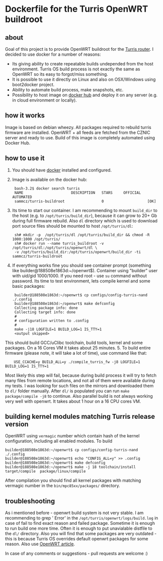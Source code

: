 # Dockerfile for the Turris OpenWRT buildroot
## about
Goal of this project is to provide OpenWRT buildroot for the [Turris router](https://www.turris.cz/). I decided to use docker for a number of reasons:
- Its giving ability to create repeatable builds undepended from the host environment. Turris OS build process is not exactly the same as OpenWRT so its easy to forgot/miss something. 
- It is possible to use it directly on Linux and also on OSX/Windows using boot2docker project.
- Ability to automate build process, make snapshots, etc.
- Possibility to host image on [docker hub](https://hub.docker.com/) and deploy it on any server (e.g. in cloud environment or locally). 

## how it works
Image is based on debian wheezy. All packages required to rebuild turris firmware are installed. OpenWRT + all feeds are fetched from the CZNIC server and ready to use. Build of this image is completely automated using Docker Hub. 

## how to use it
1. You should have [docker](http://www.docker.com) installed and configured.
2. Image is available on the docker hub: 

        bash-3.2$ docker search turris
        NAME                      DESCRIPTION   STARS     OFFICIAL   AUTOMATED
        sammcz/turris-buildroot                 0                    [OK]

3. Its time to start our container. I am recommending to mount `build_dir` to the host (e.g. to `/opt/turris/build_dir`), because it can grow to 20+ Gb during full firmware rebuild. Also `dl` directory which is used to download port source files should be mounted to host `/opt/turris/dl`:

        sh# mkdir -p  /opt/turris/dl /opt/turris/build_dir && chmod -R 1000:1000 /opt/turris/
        sh# docker run --name turris_buildroot -v /opt/turris/dl:/opt/turris/openwrt/dl \
        -v /opt/turris/build_dir:/opt/turris/openwrt/build_dir -ti sammcz/turris-buildroot

4. If everything works fine you should see container prompt (something like builder@188508e1863d:~/openwrt$). Container using "builder" user with uid/gid 1000/1000. If you need root - use `su` command without password. Its time to test environment, lets compile kernel and some basic packages:

        builder@188508e1863d:~/openwrt$ cp configs/config-turris-nand ./.config
        builder@188508e1863d:~/openwrt$ make defconfig
        Collecting package info: done
        Collecting target info: done
        #
        # configuration written to .config
        #
        make -j18 LOGFILE=1 BUILD_LOG=1 IS_TTY=1
        <output skipped>
This should build GCC/uClibc toolchain, build tools, kernel and some packages. On a 16 Cores VM it takes about 25 minutes. 
5. To build entire firmware (please note, it will take a lot of time), use command like that:

        USE_CCACHE=y BUILD_ALL=y ./compile_turris_fw -j8 LOGFILE=1 BUILD_LOG=1 IS_TTY=1
Most likely this step will fail, because during build process it will try to fetch many files from remote locations, and not all of them were available during my tests. I was looking for such files on the mirrors and downloaded them to `dl/` folder manually. After `dl/` is populated you can run `make package/compile -j8` to continue. Also parallel build is not always working very well with openwrt. It takes about 1 hour on a 16 CPU cores VM. 

## building kernel modules matching Turris release version
OpenWRT using `vermagic` number which contain hash of the kernel configuration, including all enabled modules. To build 

```
builder@188508e1863d:~/openwrt$ cp configs/config-turris-nand ./.config
builder@188508e1863d:~/openwrt$ echo "CONFIG_ALL=y" >> .config
builder@188508e1863d:~/openwrt$ make defconfig
builder@188508e1863d:~/openwrt$ make -j 18 toolchain/install target/compile  package/linux/compile
```
After compilation you should find all kernel packages with matching vermagic number in the `bin/mpc85xx/packages/` directory. 

## troubleshooting
As i mentioned before - openwrt build system is not very stable. I am recommending to grep ' Error' in the `/opt/turris/openwrt/logs/build.log` in case of fail to find exact reason and failed package. Sometime it is enough to run build one more time. Often it is enough to put unavialable distfile to the `dl/` directory. Also you will find that some packages are very outdated - this is because Turris OS overrides default openwrt packages for some reason. Also use [OpenWRT article](http://wiki.openwrt.org/doc/howto/build).

In case of any comments or suggestions - pull requests are welcome :)
